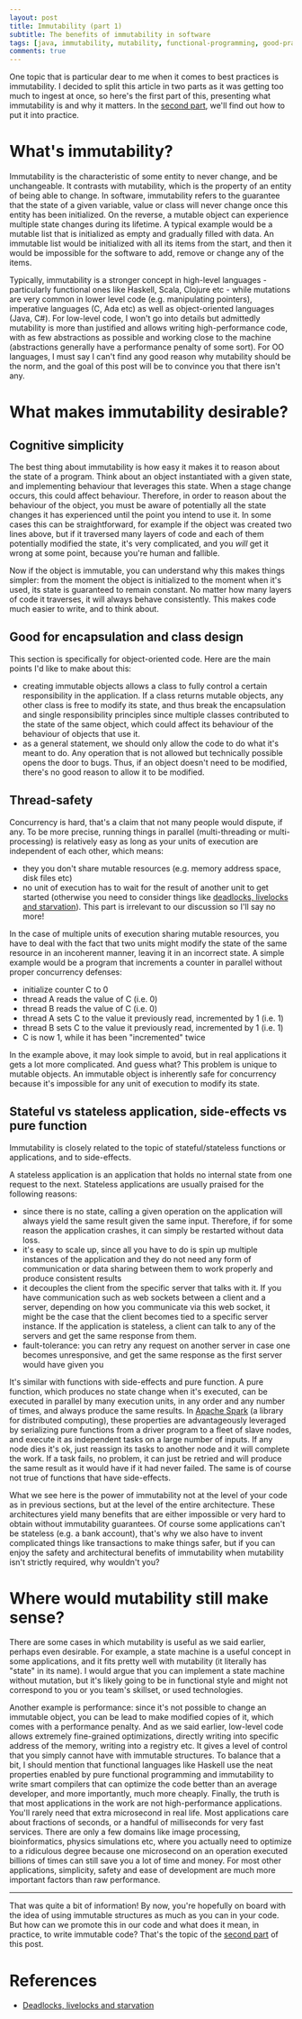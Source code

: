 ```yaml
---
layout: post
title: Immutability (part 1)
subtitle: The benefits of immutability in software
tags: [java, immutability, mutability, functional-programming, good-practices]
comments: true
---
```


One topic that is particular dear to me when it comes to best practices is immutability. I decided to split this article in two parts as it was getting
too much to ingest at once, so here's the first part of this, presenting what immutability is and why it matters. In the [second part](/2021-01-28-2-immutability-part-2), 
we'll find out how to put it into practice.  

# What's immutability?

Immutability is the characteristic of some entity to never change, and be unchangeable. It contrasts with mutability, which is the property of an entity of being able to change.
In software, immutability refers to the guarantee that the state of a given variable, value or class will never change once this entity has been initialized. On the reverse, 
a mutable object can experience multiple state changes during its lifetime. A typical example would be a mutable list that is initialized as empty and gradually filled with data.
An immutable list would be initialized with all its items from the start, and then it would be impossible for the software to add, remove or change any of the items.

Typically, immutability is a stronger concept in high-level languages - particularly functional ones like Haskell, Scala, Clojure etc - while mutations are very common in
 lower level code (e.g. manipulating pointers), imperative languages (C, Ada etc) as well as object-oriented languages (Java, C#). For low-level code, I won't go into details
 but admittedly mutability is more than justified and allows writing high-performance code, with as few abstractions as possible and working close to the machine (abstractions 
 generally have a performance penalty of some sort). For OO languages, I must say I can't find any good reason why mutability should be the norm, and the goal of this post will
  be to convince you that there isn't any.   

# What makes immutability desirable?
## Cognitive simplicity
The best thing about immutability is how easy it makes it to reason about the state of a program. Think about an object instantiated with a given state, and implementing behaviour that
leverages this state. When a stage change occurs, this could affect behaviour. Therefore, in order to reason about the behaviour of the object, you must be aware of potentially all
 the state changes it has experienced until the point you intend to use it. In some cases this can be straightforward, for example if the object was created two lines above, but if it
 traversed many layers of code and each of them potentially modified the state, it's very complicated, and you *will* get it wrong at some point, because you're human and fallible.
 
Now if the object is immutable, you can understand why this makes things simpler: from the moment the object is initialized to the moment when it's used, its state is guaranteed to remain
constant. No matter how many layers of code it traverses, it will always behave consistently. This makes code much easier to write, and to think about. 

## Good for encapsulation and class design
This section is specifically for object-oriented code. Here are the main points I'd like to make about this:
- creating immutable objects allows a class to fully control a certain responsibility in the application. If a class returns mutable objects, any other class is free
 to modify its state, and thus break the encapsulation and single responsibility principles since multiple classes contributed to the state of the same object, which could
 affect its behaviour of the behaviour of objects that use it.
- as a general statement, we should only allow the code to do what it's meant to do. Any operation that is not allowed but technically possible opens the door to bugs. 
  Thus, if an object doesn't need to be modified, there's no good reason to allow it to be modified.

## Thread-safety
Concurrency is hard, that's a claim that not many people would dispute, if any. To be more precise, running things in parallel (multi-threading or multi-processing) is relatively easy
 as long as your units of execution are independent of each other, which means:
- they you don't share mutable resources (e.g. memory address space, disk files etc)
- no unit of execution has to wait for the result of another unit to get started (otherwise you need to consider things like [deadlocks, livelocks and starvation](https://www.geeksforgeeks.org/deadlock-starvation-and-livelock/)). 
This part is irrelevant to our discussion so I'll say no more!

In the case of multiple units of execution sharing mutable resources, you have to deal with the fact that two units might modify the state of the same resource in an incoherent manner,
leaving it in an incorrect state. A simple example would be a program that increments a counter in parallel without proper concurrency defenses:
- initialize counter C to 0
- thread A reads the value of C (i.e. 0)
- thread B reads the value of C (i.e. 0)
- thread A sets C to the value it previously read, incremented by 1 (i.e. 1)
- thread B sets C to the value it previously read, incremented by 1 (i.e. 1)
- C is now 1, while it has been "incremented" twice

In the example above, it may look simple to avoid, but in real applications it gets a lot more complicated. And guess what? This problem is unique to mutable objects. An immutable object
is inherently safe for concurrency because it's impossible for any unit of execution to modify its state.

## Stateful vs stateless application, side-effects vs pure function
Immutability is closely related to the topic of stateful/stateless functions or applications, and to side-effects.

A stateless application is an application that holds no internal state from one request to the next. Stateless applications are usually praised for the following reasons:
- since there is no state, calling a given operation on the application will always yield the same result given the same input. Therefore, if for some reason the application crashes,
it can simply be restarted without data loss.
- it's easy to scale up, since all you have to do is spin up multiple instances of the application and they do not need any form of communication or data sharing between them
  to work properly and produce consistent results
- it decouples the client from the specific server that talks with it. If you have communication such as web sockets between a client and a server, depending on how you communicate via
  this web socket, it might be the case that the client becomes tied to a specific server instance. If the application is stateless, a client can talk to any of the servers and get the same
  response from them.
- fault-tolerance: you can retry any request on another server in case one becomes unresponsive, and get the same response as the first server would have given you
  
It's similar with functions with side-effects and pure function. A pure function, which produces no state change when it's executed, can be executed in parallel by many execution units, 
in any order and any number of times, and always produce the same results. In [Apache Spark](https://spark.apache.org/) (a library for distributed computing), these properties are advantageously
leveraged by serializing pure functions from a driver program to a fleet of slave nodes, and execute it as independent tasks on a large number of inputs. If any node dies it's ok, just 
reassign its tasks to another node and it will complete the work. If a task fails, no problem, it can just be retried and will produce the same result as it would have if it had never failed.
The same is of course not true of functions that have side-effects. 
 
What we see here is the power of immutability not at the level of your code as in previous sections, but at the level of the entire architecture. These architectures yield many benefits
that are either impossible or very hard to obtain without immutability guarantees. Of course some applications can't be stateless (e.g. a bank account), that's why we also have to invent
complicated things like transactions to make things safer, but if you can enjoy the safety and architectural benefits of immutability when mutability isn't strictly required, why wouldn't you?

# Where would mutability still make sense?

There are some cases in which mutability is useful as we said earlier, perhaps even desirable.
For example, a state machine is a useful concept in some applications, and it fits pretty well with mutability (it literally has "state" in its name). I would argue that you can implement
a state machine without mutation, but it's likely going to be in functional style and might not correspond to you or you team's skillset, or used technologies. 

Another example is performance: since it's not possible to change an immutable object, you can be lead to make modified copies of it, which comes with a performance penalty. 
And as we said earlier, low-level code allows extremely fine-grained optimizations, directly writing into specific address of the memory, writing into a registry etc. It gives a level
of control that you simply cannot have with immutable structures. To balance that a bit, I should mention that functional languages like Haskell use the neat properties enabled by
pure functional programming and immutability to write smart compilers that can optimize the code better than an average developer, and more importantly, much more cheaply. Finally, the 
truth is that most applications in the work are not high-performance applications. You'll rarely need that extra microsecond in real life. Most applications care about fractions of seconds,
or a handful of milliseconds for very fast services. There are only a few domains like image processing, bioinformatics, physics simulations etc, where you actually need to optimize to a 
ridiculous degree because one microsecond on an operation executed billions of times can still save you a lot of time and money. For most other applications, simplicity, safety and ease
of development are much more important factors than raw performance.

----

That was quite a bit of information! By now, you're hopefully on board with the idea of using immutable structures as much as you can in your code. But how can we promote this in our code
and what does it mean, in practice, to write immutable code? That's the topic of the [second part](/2021-01-28-2-immutability-part-2) of this post.
    
# References
    
- [Deadlocks, livelocks and starvation](https://www.geeksforgeeks.org/deadlock-starvation-and-livelock/)
